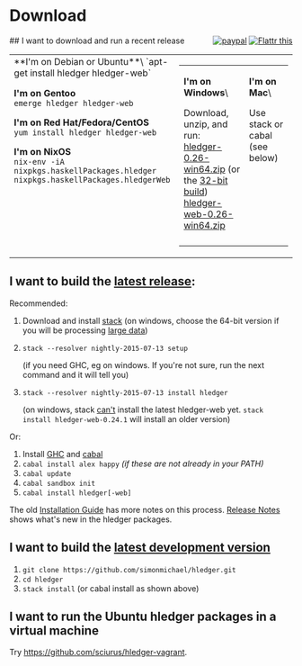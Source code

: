 # Download

<div style="float:right; text-align:right; white-space:nowrap; ">
<a href="https://www.paypal.com/cgi-bin/webscr?cmd=_s-xclick&hosted_button_id=5J33NLXYXCYAY"><img border=0 src="https://www.paypal.com/en_US/i/btn/x-click-but04.gif" alt="paypal"></a> 
<a href="https://flattr.com/submit/auto?user_id=simonmichael&url=http%3A%2F%2Fhledger.org" target="_blank"><img src="//api.flattr.com/button/flattr-badge-large.png" alt="Flattr this" title="Flattr this" border="0"></a> 
<script data-gratipay-username="simonmichael" data-gratipay-widget="button" src="//grtp.co/v1.js"></script> 
</div>
## I want to download and run a recent release
<!-- <sub>(If the download is out of date or doesn't run on my system, I might troubleshoot or donate to fund improvements)</sub> -->

<table>
<tr valign="top">
<td width="50%">
**I'm on Debian or Ubuntu**\
`apt-get install hledger hledger-web`

**I'm on Gentoo**\
`emerge hledger hledger-web`

**I'm on Red Hat/Fedora/CentOS**\
`yum install hledger hledger-web`

**I'm on NixOS**\
`nix-env -iA nixpkgs.haskellPackages.hledger nixpkgs.haskellPackages.hledgerWeb`

<!--
**I'm on another GNU/Linux\<small>(or can run Linux binaries)</small>**
[hledger.linux-32.zip]()
[hledger-web.linux-32.zip]()
[hledger.linux-64.zip]()
[hledger-web.linux-64.zip]()
Use cabal
-->

</td>
<td width="50%">
 <table border=0 cellspacing=0 cellpadding=0>
 <tr valign=top>
 <td width="50%">

 **I'm on Windows**\
 <!-- [windows install guide](windows-install.html)\ -->
 Download, unzip, and run:\
 [hledger-0.26-win64.zip](http://hledger.org/downloads/hledger-0.26-win64.zip)
  (or the [32-bit build](http://hledger.org/downloads/hledger-0.26-win32.zip))\
 [hledger-web-0.26-win64.zip](http://hledger.org/downloads/hledger-web-0.26-win64.zip)

 </td>
 <td width="25%">

 **I'm on Mac**\
 <!-- [mac install guide](mac-install.html)\ -->
 <!-- [hledger.mac.zip]()\ -->
 <!-- [hledger-web.mac.zip]()\ -->
 Use stack or cabal (see below)

 </td>
 </tr>
 <tr>
 <td colspan="2" style="padding-left:1em;padding-right:2em;">

<!--
 Building and supporting Windows and Mac binaries is costly, so
 it's demand-driven - you can indicate demand by making a project
 donation of any size. Binaries funded in this way will be linked here.
 This is a quick way to help the project and your fellow users!
-->

 </td>
 </tr>
 </table>
</td>
</tr>
</table>

## I want to build the [latest release](http://hackage.haskell.org/package/hledger):

Recommended:

1. Download and install [stack](https://github.com/commercialhaskell/stack/wiki/Downloads) (on windows, choose the 64-bit version if you will be processing [large data](https://github.com/simonmichael/hledger/issues/275))

2. `stack --resolver nightly-2015-07-13 setup`

    (if you need GHC, eg on windows. If you're not sure, run the next command and it will tell you)

3. `stack --resolver nightly-2015-07-13 install hledger`

    (on windows, stack [can't](https://github.com/commercialhaskell/stack/issues/661) install the latest hledger-web yet. `stack install hledger-web-0.24.1` will install an older version)

Or:

1. Install [GHC](http://haskell.org/ghc) and [cabal](http://haskell.org/cabal/download.html)
2. `cabal install alex happy`    *(if these are not already in your PATH)*
3. `cabal update`
4. `cabal sandbox init`
5. `cabal install hledger[-web]`

The old [Installation Guide](installing.html) has more notes on this process.
[Release Notes](release-notes.html) shows what's new in the hledger packages.

## I want to build the [latest development version](https://github.com/simonmichael/hledger/commits/master)

1. `git clone https://github.com/simonmichael/hledger.git`
2. `cd hledger`
3. `stack install` (or cabal install as shown above)

## I want to run the Ubuntu hledger packages in a virtual machine

Try <https://github.com/sciurus/hledger-vagrant>.
